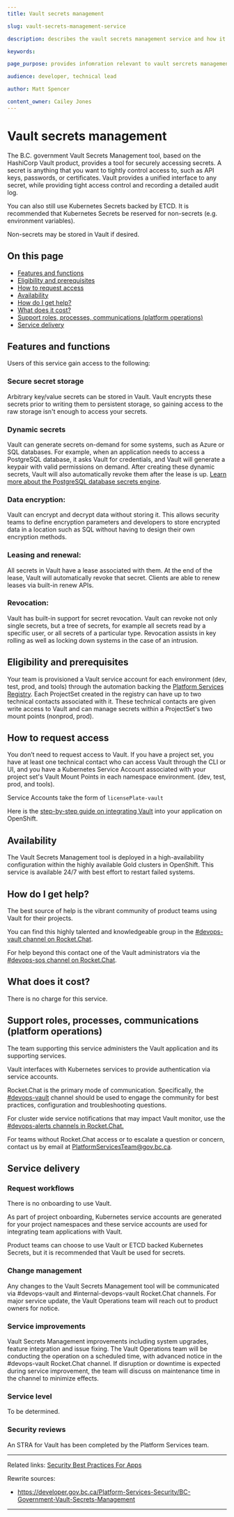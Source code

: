 ```yaml
---
title: Vault secrets management

slug: vault-secrets-management-service

description: describes the vault secrets management service and how it is used in the BC Government

keywords: 

page_purpose: provides infomration relevant to vault sercrets management service to product teams, including description of functions and how to work with this service 

audience: developer, technical lead

author: Matt Spencer 

content_owner: Cailey Jones
---
```


# Vault secrets management

The B.C. government Vault Secrets Management tool, based on the HashiCorp Vault product, provides a tool for securely accessing secrets. A secret is anything that you want to tightly control access to, such as API keys, passwords, or certificates. Vault provides a unified interface to any secret, while providing tight access control and recording a detailed audit log.

You can also still use Kubernetes Secrets backed by ETCD. It is recommended that Kubernetes Secrets be reserved for non-secrets (e.g. environment variables).

Non-secrets may be stored in Vault if desired.

## On this page
- [Features and functions](#features-and-functions)
- [Eligibility and prerequisites](#eligibility-and-prerequisites)
- [How to request access](#how-to-request-access)
- [Availability](#availability)
- [How do I get help?](#how-do-i-get-help)
- [What does it cost?](#what-does-it-cost)
- [Support roles, processes, communications (platform operations)](#support-roles-processes-communications-platform-operations)
- [Service delivery](#service-delivery)

## Features and functions

Users of this service gain access to the following:

### Secure secret storage
Arbitrary key/value secrets can be stored in Vault. Vault encrypts these secrets prior to writing them to persistent storage, so gaining access to the raw storage isn't enough to access your secrets.

### Dynamic secrets
Vault can generate secrets on-demand for some systems, such as Azure or SQL databases. For example, when an application needs to access a PostgreSQL database, it asks Vault for credentials, and Vault will generate a keypair with valid permissions on demand. After creating these dynamic secrets, Vault will also automatically revoke them after the lease is up. 
[Learn more about the PostgreSQL database secrets engine](https://www.vaultproject.io/docs/secrets/databases/postgresql).


### Data encryption:
Vault can encrypt and decrypt data without storing it. This allows security teams to define encryption parameters and developers to store encrypted data in a location such as SQL without having to design their own encryption methods.

### Leasing and renewal:
All secrets in Vault have a lease associated with them. At the end of the lease, Vault will automatically revoke that secret. Clients are able to renew leases via built-in renew APIs.

### Revocation:
Vault has built-in support for secret revocation. Vault can revoke not only single secrets, but a tree of secrets, for example all secrets read by a specific user, or all secrets of a particular type. Revocation assists in key rolling as well as locking down systems in the case of an intrusion.

## Eligibility and prerequisites

Your team is provisioned a Vault service account for each environment (dev, test, prod, and tools) through the automation backing the [Platform Services Registry](https://registry.developer.gov.bc.ca/public-landing). Each ProjectSet created in the registry can have up to two technical contacts associated with it. These technical contacts are given write access to Vault and can manage secrets within a ProjectSet's two mount points (nonprod, prod).

## How to request access
You don’t need to request access to Vault. If you have a project set, you have at least one technical contact who can access Vault through the CLI or UI, and you have a Kubernetes Service Account associated with your project set's Vault Mount Points in each namespace environment. (dev, test, prod, and tools).

Service Accounts take the form of `licensePlate-vault`

Here is the [step-by-step guide on integrating Vault](https://github.com/bcgov/how-to-workshops/tree/master/vault) into your application on OpenShift.

## Availability

The Vault Secrets Management tool is deployed in a high-availability configuration within the highly available Gold clusters in OpenShift. This service is available 24/7 with best effort to restart failed systems.

## How do I get help?

The best source of help is the vibrant community of product teams using Vault for their projects.

You can find this highly talented and knowledgeable group in the [#devops-vault channel on Rocket.Chat](https://chat.developer.gov.bc.ca/channel/devops-vault).

For help beyond this contact one of the Vault administrators via the [#devops-sos channel on Rocket.Chat](https://chat.developer.gov.bc.ca/channel/devops-sos).

## What does it cost?

There is no charge for this service.

## Support roles, processes, communications (platform operations)

The team supporting this service administers the Vault application and its supporting services.

Vault interfaces with Kubernetes services to provide authentication via service accounts.

Rocket.Chat is the primary mode of communication. Specifically, the [#devops-vault](https://chat.developer.gov.bc.ca/channel/devops-vault) channel should be used to engage the community for best practices, configuration and troubleshooting questions.

For cluster wide service notifications that may impact Vault monitor, use the [#devops-alerts channels in Rocket.Chat.](https://chat.developer.gov.bc.ca/channel/devops-alerts)

For teams without Rocket.Chat access or to escalate a question or concern, contact us by email at [PlatformServicesTeam@gov.bc.ca](mailto:PlatformServicesTeam@gov.bc.ca). 

## Service delivery

### Request workflows

There is no onboarding to use Vault.

As part of project onboarding, Kubernetes service accounts are generated for your project namespaces and these service accounts are used for integrating team applications with Vault.

Product teams can choose to use Vault or ETCD backed Kubernetes Secrets, but it is recommended that Vault be used for secrets.

### Change management
Any changes to the Vault Secrets Management tool will be communicated via #devops-vault and #internal-devops-vault Rocket.Chat channels. For major service update, the Vault Operations team will reach out to product owners for notice.

### Service improvements

Vault Secrets Management improvements including system upgrades, feature integration and issue fixing. The Vault Operations team will be conducting the operation on a scheduled time, with advanced notice in the #devops-vault Rocket.Chat channel. If disruption or downtime is expected during service improvement, the team will discuss on maintenance time in the channel to minimize effects.

### Service level
To be determined.

### Security reviews

An STRA for Vault has been completed by the Platform Services team.

---
Related links:
[Security Best Practices For Apps](/security-best-practices-for-apps/)

Rewrite sources:
* https://developer.gov.bc.ca/Platform-Services-Security/BC-Government-Vault-Secrets-Management

---
